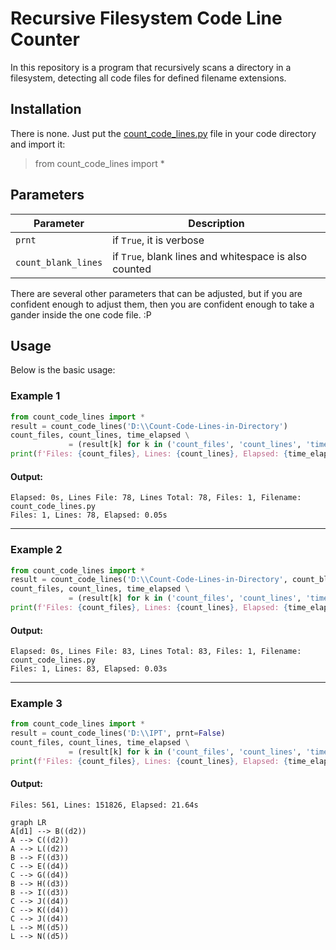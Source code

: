 

# Recursive Filesystem Code Line Counter
In this repository is a program that recursively scans a directory in a filesystem, detecting all code files for defined filename extensions.

## Installation
There is none. Just put the [count_code_lines.py](https://github.com/jwaitze/Count-Code-Lines-in-Directory/blob/main/count_code_lines.py "count_code_lines.py") file in your code directory and import it:
> from count_code_lines import *

## Parameters
|Parameter|Description
|----------------|-------------------------------|
|`prnt`|if `True`, it is verbose
|`count_blank_lines`|if `True`, blank lines and whitespace is also counted
There are several other parameters that can be adjusted, but if you are confident enough to adjust them, then you are confident enough to take a gander inside the one code file. :P

## Usage
Below is the basic usage:
### Example 1
```python
from count_code_lines import *
result = count_code_lines('D:\\Count-Code-Lines-in-Directory')
count_files, count_lines, time_elapsed \
             = (result[k] for k in ('count_files', 'count_lines', 'time_elapsed'))
print(f'Files: {count_files}, Lines: {count_lines}, Elapsed: {time_elapsed}s')
```
#### Output:
```
Elapsed: 0s, Lines File: 78, Lines Total: 78, Files: 1, Filename: count_code_lines.py
Files: 1, Lines: 78, Elapsed: 0.05s
```

-----

### Example 2
```python
from count_code_lines import *
result = count_code_lines('D:\\Count-Code-Lines-in-Directory', count_blank_lines=True)
count_files, count_lines, time_elapsed \
             = (result[k] for k in ('count_files', 'count_lines', 'time_elapsed'))
print(f'Files: {count_files}, Lines: {count_lines}, Elapsed: {time_elapsed}s')
```
#### Output:
```
Elapsed: 0s, Lines File: 83, Lines Total: 83, Files: 1, Filename: count_code_lines.py
Files: 1, Lines: 83, Elapsed: 0.03s
```

-----

### Example 3
```python
from count_code_lines import *
result = count_code_lines('D:\\IPT', prnt=False)
count_files, count_lines, time_elapsed \
             = (result[k] for k in ('count_files', 'count_lines', 'time_elapsed'))
print(f'Files: {count_files}, Lines: {count_lines}, Elapsed: {time_elapsed}s')
```
#### Output:
```
Files: 561, Lines: 151826, Elapsed: 21.64s
```

```mermaid
graph LR
A[d1] --> B((d2))
A --> C((d2))
A --> L((d2))
B --> F((d3))
C --> E((d4))
C --> G((d4))
B --> H((d3))
B --> I((d3))
C --> J((d4))
C --> K((d4))
C --> J((d4))
L --> M((d5))
L --> N((d5))
```